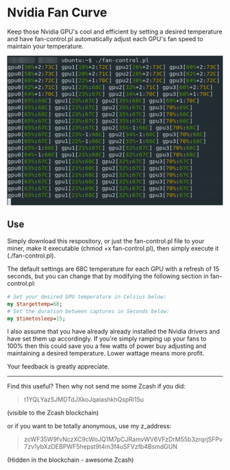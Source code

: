 # Nvidia Fan Curve

Keep those Nvidia GPU's cool and efficient by setting a desired temperature and have fan-control.pl automatically adjust each GPU's fan speed to maintain your temperature.

![ScreenShot](https://github.com/imcmurray/nvidia-fan-curve/blob/master/screenshot.png)

## Use

Simply download this respository, or just the fan-control.pl file to your miner, make it executable (chmod +x fan-control.pl), then simply execute it (./fan-control.pl).

The default settings are 68C temperature for each GPU with a refresh of 15 seconds, but you can change that by modifying the following section in fan-control.pl:

```perl
# Set your desired GPU temperature in Celsius below:
my $targettemp=68;
# Set the duration between captures in Seconds below:
my $timetosleep=15;
```

I also assume that you have already already installed the Nvidia drivers and have set them up accordingly. If you're simply ramping up your fans to 100% then this could save you a few watts of power buy adjusting and maintaining a desired temperature. Lower wattage means more profit.

Your feedback is greatly appreciate.

---

Find this useful? Then why not send me some Zcash if you did:

> t1YQLYazSJMDTdJXkoJqaiashkhQspRi15u

(visible to the Zcash blockchain)

or if you want to be totally anonymous, use my z_address:

> zcWF35W9fvNczXC9cWoJQ1M7pCJRamvWV6VFzDrM55b3zrqrjSFPv7zv1ybXzDEBPWF5hepst9t4m3f4uSFVzfb4BsmdGUN

(Hidden in the blockchain - awesome Zcash)


